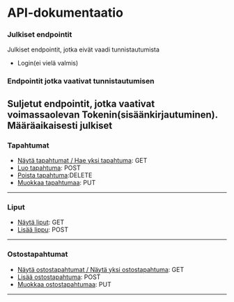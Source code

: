 # API-dokumentaatio

### Julkiset endpointit
Julkiset endpointit, jotka eivät vaadi tunnistautumista

- Login(ei vielä valmis)

### Endpointit jotka vaativat tunnistautumisen
Suljetut endpointit, jotka vaativat voimassaolevan Tokenin(sisäänkirjautuminen).
Määräaikaisesti julkiset
---
### Tapahtumat
- [Näytä tapahtumat / Hae yksi tapahtuma](tapahtumat/get.md): GET
- [Luo tapahtuma](tapahtumat/add.md): POST
- [Poista tapahtuma](tapahtumat/delete.md):DELETE 
- [Muokkaa tapahtumaa](tapahtumat/put.md): PUT
---
### Liput
- [Näytä liput](liput/get.md): GET
- [Lisää lippu](liput/add.md): POST
---
### Ostostapahtumat
- [Näytä ostostapahtumat / Näytä yksi ostostapahtuma](ostostapahtumat/get.md): GET
- [Lisää ostostapahtuma](ostostapahtumat/add.md): POST
- [Muokkaa ostostapahtumaa](ostostapahtumat/put.md): PUT
---
